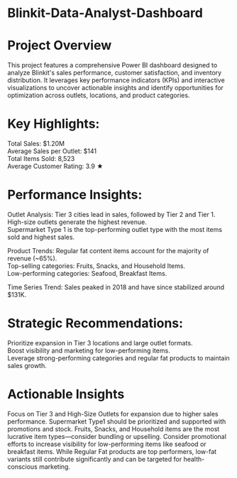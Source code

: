 # Blinkit-Data-Analyst-Dashboard

# Project Overview
This project features a comprehensive Power BI dashboard designed to analyze Blinkit's sales performance, customer satisfaction, and inventory distribution. It leverages key performance indicators (KPIs) and interactive visualizations to uncover actionable insights and identify opportunities for optimization across outlets, locations, and product categories.

# Key Highlights:
Total Sales: $1.20M  
Average Sales per Outlet: $141  
Total Items Sold: 8,523  
Average Customer Rating: 3.9 ★

# Performance Insights:
  Outlet Analysis:
   Tier 3 cities lead in sales, followed by Tier 2 and Tier 1.  
   High-size outlets generate the highest revenue.  
   Supermarket Type 1 is the top-performing outlet type with the most items sold and highest sales.

  Product Trends:
   Regular fat content items account for the majority of revenue (~65%).  
   Top-selling categories: Fruits, Snacks, and Household Items.  
   Low-performing categories: Seafood, Breakfast Items.  

  Time Series Trend:
  Sales peaked in 2018 and have since stabilized around $131K.  

#  Strategic Recommendations:
Prioritize expansion in Tier 3 locations and large outlet formats.  
Boost visibility and marketing for low-performing items.  
Leverage strong-performing categories and regular fat products to maintain sales growth.  

# Actionable Insights
Focus on Tier 3 and High-Size Outlets for expansion due to higher sales performance.
Supermarket Type1 should be prioritized and supported with promotions and stock.
Fruits, Snacks, and Household items are the most lucrative item types—consider bundling or upselling.
Consider promotional efforts to increase visibility for low-performing items like seafood or breakfast items.
While Regular Fat products are top performers, low-fat variants still contribute significantly and can be targeted for health-conscious marketing.
